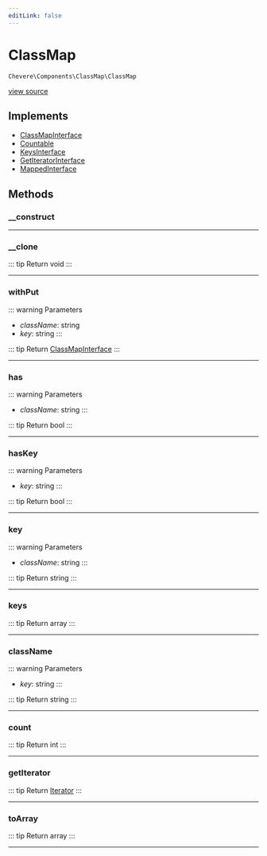 ```yaml
---
editLink: false
---
```


# ClassMap

`Chevere\Components\ClassMap\ClassMap`

[view source](https://github.com/chevere/chevere/blob/main/src/Chevere/Components/ClassMap/ClassMap.php)

## Implements

- [ClassMapInterface](../../Interfaces/ClassMap/ClassMapInterface.md)
- [Countable](https://www.php.net/manual/class.countable)
- [KeysInterface](../../Interfaces/DataStructure/KeysInterface.md)
- [GetIteratorInterface](../../Interfaces/DataStructure/GetIteratorInterface.md)
- [MappedInterface](../../Interfaces/DataStructure/MappedInterface.md)

## Methods

### __construct

---

### __clone

::: tip Return
void
:::

---

### withPut

::: warning Parameters
- *className*: string
- *key*: string
:::

::: tip Return
[ClassMapInterface](../../Interfaces/ClassMap/ClassMapInterface.md)
:::

---

### has

::: warning Parameters
- *className*: string
:::

::: tip Return
bool
:::

---

### hasKey

::: warning Parameters
- *key*: string
:::

::: tip Return
bool
:::

---

### key

::: warning Parameters
- *className*: string
:::

::: tip Return
string
:::

---

### keys

::: tip Return
array
:::

---

### className

::: warning Parameters
- *key*: string
:::

::: tip Return
string
:::

---

### count

::: tip Return
int
:::

---

### getIterator

::: tip Return
[Iterator](https://www.php.net/manual/class.iterator)
:::

---

### toArray

::: tip Return
array
:::

---
